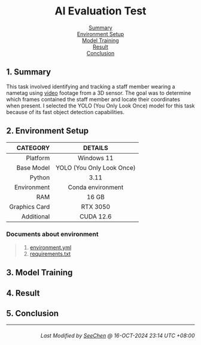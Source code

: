 <div align=center>

# AI Evaluation Test

[Summary](#1-summary)</br>
[Environment Setup](#2-environment-setup)</br>
[Model Training](#3-model-training)</br>
[Result](#4-result)</br>
[Conclusion](#5-conclusion)

</div>

## 1. Summary
This task involved identifying and tracking a staff member wearing a nametag using [video](sample.mp4) footage from a 3D sensor. The goal was to determine which frames contained the staff member and locate their coordinates when present. I selected the YOLO (You Only Look Once) model for this task because of its fast object detection capabilities.


## 2. Environment Setup
|CATEGORY|DETAILS|
|---:|:---:|
|Platform|Windows 11|
|Base Model|YOLO (You Only Look Once)|
|Python|3.11|
|Environment|Conda environment|
|RAM|16 GB|
|Graphics Card|RTX 3050|
|Additional|CUDA 12.6|

### Documents about environment
> 1. [environment.yml](./environment.yml)
> 2. [requirements.txt](./requirements.txt)


## 3. Model Training


## 4. Result


## 5. Conclusion



---
<div align="right">

###### *Last Modified by [SeeChen](https://github.com/SeeChen/) @ 16-OCT-2024 23:14 UTC +08:00*
</div>